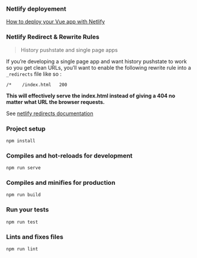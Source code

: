### Netlify deployement

[How to deploy your Vue app with Netlify](https://medium.com/vuejoy/how-to-deploy-your-vue-app-with-netlify-in-less-than-2-min-d6ab26c6557d)

### Netlify Redirect & Rewrite Rules

> History pushstate and single page apps

If you’re developing a single page app and want history pushstate to work so you get clean URLs, you’ll want to enable the following rewrite rule into a ``_redirects`` file like so : 

````
/*    /index.html   200
````

**This will effectively serve the index.html instead of giving a 404 no matter what URL the browser requests.**

See [netlify redirects documentation](https://www.netlify.com/docs/redirects/#rewrites-and-proxying)


### Project setup
```
npm install
```

### Compiles and hot-reloads for development
```
npm run serve
```

### Compiles and minifies for production
```
npm run build
```

### Run your tests
```
npm run test
```

### Lints and fixes files
```
npm run lint
```
